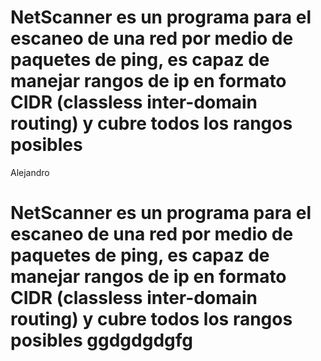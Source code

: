 # NetScanner es un programa para el escaneo de una red por medio de paquetes de ping, es capaz de manejar rangos de ip en  formato CIDR (classless inter-domain routing) y cubre todos los rangos posibles
Alejandro
# NetScanner es un programa para el escaneo de una red por medio de paquetes de ping, es capaz de manejar rangos de ip en  formato CIDR (classless inter-domain routing) y cubre todos los rangos posibles ggdgdgdgfg
